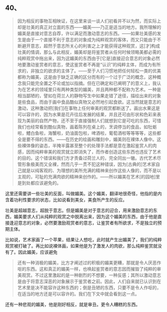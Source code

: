 <h2>40、</h2><blockquote data-pid="ABiOqt0S">因为相反的事物互相映证，在这里来谈一谈人们初看并不以为然，而实际上却是壮美的真正对立面的东西——媚美——乃正是适当的地方。我所理解的媚美是直接对意志自荐，许以满足而激动意志的东西。——如果壮美感的发生是由于一个直接不利于意志的对象成为纯粹观赏的客体，而又只能由于不断避开意志，超然于意志所关心的利害之上才能获得这种观赏，这[才]构成壮美的情调，那么与此相反，媚美却是将鉴赏者从任何时候领略美都必需的纯粹观赏中拖出来，因为这媚美的东西由于[它是]直接迎合意志的对象必然地要激动鉴赏者的意志，使这鉴赏者不再是“认识”的纯粹主体，而成为有所求的，非独立的欲求的主体了。——至于人们习惯地把任何轻松一类的优美都称为媚美，这是由于缺乏正确的区分而有的一个过于广泛的概念，这种概念我只能完全置之不论或加以指摘。但在已确定和已阐明了的意义上，我认为在艺术的领域里只有两种类型的媚美，并且两种都不配称为艺术。一种是相当鄙陋的，譬如在荷兰人的静物写生中如果走错了途径，描绘出来的对象是些食品，而由于画中食品酷似真物又必然地引起食欲。这当然就是意志的激动，这种激动把[我们]在事物上任何审美的观赏都断送了。画出水果这是可以容许的，因为水果是花卉往后发展的结果，并且还可由形状和色彩来表现为美丽的自然产物，还不至于直接强制人们就想到它是可吃的东西，可惜我们也经常看到酷似真物，画着陈列在桌上的，烹调停当的食品，如牡蛎啦，鰽白鱼啦，海蟹啦，奶油面包啦，啤酒啦，葡萄酒啦等等等等，这些都全是要不得的东西。——在历史的绘画和雕刻中，媚美则在裸体人像中。这些裸体像的姿态，半掩半露甚至整个的处理手法都是意在激起鉴赏人的肉感，因而纯粹审美的观赏就立即消失了，而作者创造这些东西也违反了艺术的目的。这个错误和我们方才责备过荷兰人的，完全同出一辙。古代艺术尽管形象极美而又全裸，然而几乎一贯不犯这种错误，因为[古典的]艺术家自己就是以纯客观的、为理想的美所充满的精神来创作这些人像的，而不是以主观的，可耻的充满肉欲的精神来创作的。——所以媚美在艺术[的园地]里是到处都应该避免的。</blockquote><p data-pid="hCanDNjq">这里还需要讲一些壮美的反面，叫做媚美。这个媚美，翻译地很奇怪，他指的是内含着功利性要求的状态，比如说看到美女，美食所产生的反应。</p><p data-pid="mc36J6qJ">壮美是超越意志，超脱于意志。但是媚美是对于意志的迎合，用来激励意志的东西，媚美要求人们从纯粹的观赏之中脱离出来，因为这个媚美的东西，由于他是直接逢迎意志的对象，必然要激励观赏者的意志，让鉴赏者有所欲求，不是独立的预期主体。</p><p data-pid="u-A45T_o">比如说，艺术家画了一个苹果，结果让人想吃，此时就产生出媚美了，我们的纯粹观赏被打破了。再比如说裸体画，如果他是为了激发人的肉欲，那么纯粹鉴赏就没有了。因此媚美，应该避免</p><blockquote data-pid="iLPCGWTI">还有一种消极的媚美，比方才阐述过的积极的媚美更糟，那就是令人厌恶作呕的东西。这和真正的媚美一样，也唤起鉴赏者的意志因而摧毁了纯粹的审美观赏。不过这里激起的是一种剧烈的不想要，一种反感；其所以激动意志是由于将意志深恶的对象展示于鉴赏者之前。因此，人们自来就已认识到在艺术里是决不能容许这种东西的；倒是丑陋的东西，只要不是令人作呕的，在适当的地方还是可以容许的。我们在下文中就会看到这一点。</blockquote><p data-pid="Nymo0los">还有一种悲观的媚美，他是刚好相反，就是审丑。更令人糟糕的东西。</p>